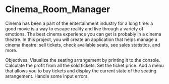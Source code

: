 # Cinema_Room_Manager

Cinema has been a part of the entertainment industry for a long time: a good movie is a way to escape reality and live through a variety of emotions. The best cinema experience you can get is probably in a cinema theatre. In this project, you will create an application that helps manage a cinema theatre: sell tickets, check available seats, see sales statistics, and more.

Objectives:
Visualize the seating arrangement by printing it to the console.
Calculate the profit from all the sold tickets.
Set the ticket price.
Add a menu that allows you to buy tickets and display the current state of the seating arrangement.
Handle some input errors.
